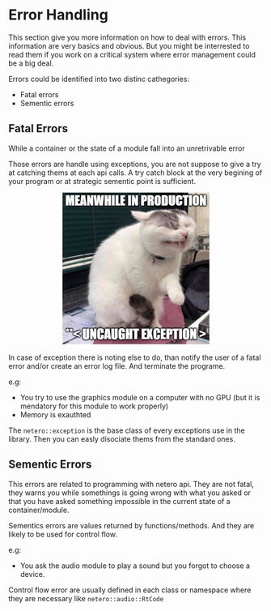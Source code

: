 # Error Handling

This section give you more information on how to deal with errors.
This information are very basics and obvious. But you might be interrested
to read them if you work on a critical system where error management could be a big deal.

Errors could be identified into two distinc cathegories:
 * Fatal errors
 * Sementic errors

## Fatal Errors

While a container or the state of a module fall into an unretrivable error

Those errors are handle using exceptions, you are not suppose 
to give a try at catching thems at each api calls. A try catch
block at the very begining of your program or at strategic sementic point is sufficient.

<p align="center">
    <img src="media/cat_exception_meme.PNG" height=300 alt="Image" />
</p>

In case of exception there is noting else to do, than notify the user of a fatal
error and/or create an error log file. And terminate the programe.

e.g:
 - You try to use the graphics module on a computer with no GPU (but it is mendatory for this module to work properly)
 - Memory is exauthted

The `netero::exception` is the base class of every exceptions use in the library. Then you can easly disociate thems from the standard ones.

## Sementic Errors

This errors are related to programming with netero api. They are not fatal, they
warns you while somethings is going wrong with what you asked or that
you have asked something impossible in the current state of a container/module.

Sementics errors are values returned by functions/methods. And they
are likely to be used for control flow.

e.g:
 - You ask the audio module to play a sound but you forgot to choose a device.

Control flow error are usually defined in each class or namespace where they are necessary like `netero::audio::RtCode`


